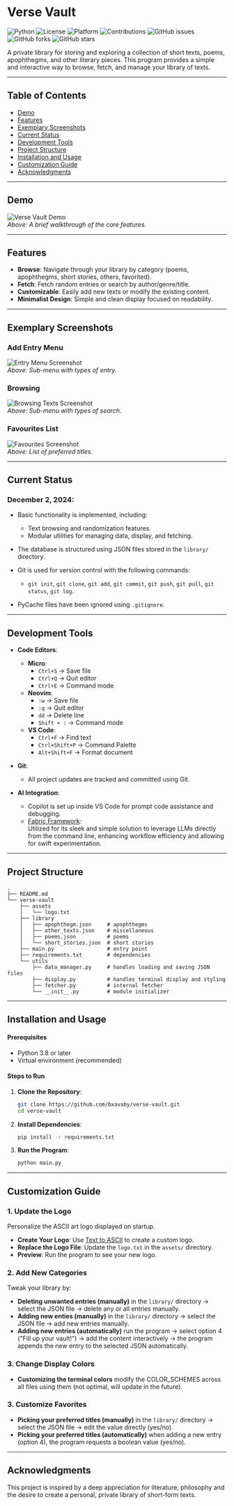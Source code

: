 # **Verse Vault**

![Python](https://img.shields.io/badge/Python-3.8%2B-blue?style=flat-square)
![License](https://img.shields.io/badge/License-MIT-green?style=flat-square)
![Platform](https://img.shields.io/badge/Platform-Terminal-lightgrey?style=flat-square)
![Contributions](https://img.shields.io/badge/Contributions-Welcome-orange?style=flat-square)
![GitHub issues](https://img.shields.io/github/issues/bxavaby/verse-vault?style=flat-square)
![GitHub forks](https://img.shields.io/github/forks/bxavaby/verse-vault?style=flat-square)
![GitHub stars](https://img.shields.io/github/stars/bxavaby/verse-vault?style=flat-square)


A private library for storing and exploring a collection of short texts, poems, apophthegms, and other literary pieces. This program provides a simple and interactive way to browse, fetch, and manage your library of texts.

---

## **Table of Contents**
- [Demo](#demo)
- [Features](#features)
- [Exemplary Screenshots](#exemplary-screenshots)
- [Current Status](#current-status)
- [Development Tools](#development-tools)
- [Project Structure](#project-structure)
- [Installation and Usage](#installation-and-usage)
- [Customization Guide](#customization-guide)
- [Acknowledgments](#acknowledgments)

---

## **Demo**
![Verse Vault Demo](media/verse.gif)  
*Above: A brief walkthrough of the core features.*

---

## **Features**
- **Browse**: Navigate through your library by category (poems, apophthegms, short stories, others, favorited).
- **Fetch**: Fetch random entries or search by author/genre/title.
- **Customizable**: Easily add new texts or modify the existing content.
- **Minimalist Design**: Simple and clean display focused on readability.

---

## **Exemplary Screenshots**

### **Add Entry Menu**
![Entry Menu Screenshot](media/addnew.png)  
*Above: Sub-menu with types of entry.*

### **Browsing**
![Browsing Texts Screenshot](media/browse.png)  
*Above: Sub-menu with types of search.*

### **Favourites List**
![Favourites Screenshot](media/favs.png)  
*Above: List of preferred titles.*

---

## **Current Status**
### December 2, 2024:
- Basic functionality is implemented, including:
  - Text browsing and randomization features.
  - Modular utilities for managing data, display, and fetching.
  
- The database is structured using JSON files stored in the `library/` directory.

- Git is used for version control with the following commands:
  - `git init`, `git clone`, `git add`, `git commit`, `git push`, `git pull`, `git status`, `git log`.

- PyCache files have been ignored using `.gitignore`.

---

## **Development Tools**
- **Code Editors**:

  - **Micro**:
    - `Ctrl+S` → Save file
    - `Ctrl+Q` → Quit editor
    - `Ctrl+E` → Command mode
  - **Neovim**:
    - `:w` → Save file
    - `:q` → Quit editor
    - `dd` → Delete line
    - `Shift + :` → Command mode
  - **VS Code**:
    - `Ctrl+F` → Find text
    - `Ctrl+Shift+P` → Command Palette
    - `Alt+Shift+F` → Format document
    
- **Git**:
  - All project updates are tracked and committed using Git.
  
- **AI Integration**:
  - Copilot is set up inside VS Code for prompt code assistance and debugging.
  - [Fabric Framework](https://github.com/danielmiessler/fabric):  
      Utilized for its sleek and simple solution to leverage LLMs directly from the command line, enhancing workflow efficiency and allowing for swift experimentation.

---

## **Project Structure**
```plaintext
.
├── README.md
└── verse-vault
    ├── assets
    │   └── logo.txt
    ├── library
    │   ├── apophthegm.json     # apophthegms
    │   ├── other_texts.json    # miscellaneous
    │   ├── poems.json          # poems
    │   └── short_stories.json  # short stories
    ├── main.py                 # entry point
    ├── requirements.txt        # dependencies
    └── utils
        ├── data_manager.py     # handles loading and saving JSON files
        ├── display.py          # handles terminal display and styling
        ├── fetcher.py          # internal fetcher
        └── __init__.py         # module initializer
```

---

## **Installation and Usage**

#### **Prerequisites**
- Python 3.8 or later
- Virtual environment (recommended)

#### **Steps to Run**
1. **Clone the Repository**:

   ```bash
   git clone https://github.com/bxavaby/verse-vault.git
   cd verse-vault
   ```
   
2. **Install Dependencies**:

   ```bash
   pip install -r requirements.txt
   ```
   
3. **Run the Program**:

   ```bash
   python main.py
   ```
   
---

## **Customization Guide**

### **1. Update the Logo**
Personalize the ASCII art logo displayed on startup.

- **Create Your Logo**:
  Use [Text to ASCII](https://patorjk.com/software/taag/) to create a custom logo.
- **Replace the Logo File**:
  Update the `logo.txt` in the `assets/` directory.
- **Preview**:
  Run the program to see your new logo.

### **2. Add New Categories**
Tweak your library by:

- **Deleting unwanted entries (manually)** in the `library/` directory ->  select the JSON file -> delete any or all entries manually.
- **Adding new enties (manually)** in the `library/` directory ->  select the JSON file -> add new entries manually.
- **Adding new entries (automatically)** run the program -> select option 4 ("Fill up your vault!") -> add the content interactively -> the program appends the new entry to the selected JSON automatically.

### **3. Change Display Colors**

- **Customizing the terminal colors** modify the COLOR_SCHEMES across all files using them (not optimal, will update in the future).

### **3. Customize Favorites**

- **Picking your preferred titles (manually)** in the `library/` directory ->  select the JSON file -> edit the value directly (yes/no).
- **Picking your preferred titles (automatically)** when adding a new entry (option 4), the program requests a boolean value (yes/no).


---

## **Acknowledgments**
This project is inspired by a deep appreciation for literature, philosophy and the desire to create a personal, private library of short-form texts.
